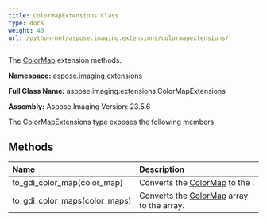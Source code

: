 ```yaml
---
title: ColorMapExtensions Class
type: docs
weight: 40
url: /python-net/aspose.imaging.extensions/colormapextensions/
---
```


The [ColorMap](/imaging/python-net/aspose.imaging/colormap/) extension methods.

**Namespace:** [aspose.imaging.extensions](/imaging/python-net/aspose.imaging.extensions/)

**Full Class Name:** aspose.imaging.extensions.ColorMapExtensions

**Assembly:**  Aspose.Imaging Version: 23.5.6

The ColorMapExtensions type exposes the following members:
## **Methods**
|**Name**|**Description**|
| :- | :- |
|to_gdi_color_map(color_map)|Converts the [ColorMap](/imaging/python-net/aspose.imaging/colormap/) to the .|
|to_gdi_color_maps(color_maps)|Converts the [ColorMap](/imaging/python-net/aspose.imaging/colormap/) array to the  array.|
